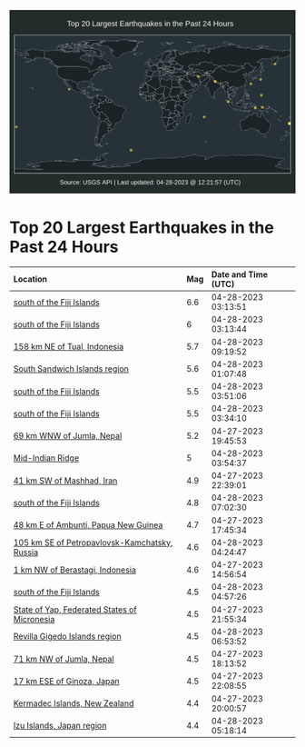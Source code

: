 ![Map](./map.png)

# Top 20 Largest Earthquakes in the Past 24 Hours

| Location | Mag | Date and Time (UTC) |
|:---|:---|:---|
| [south of the Fiji Islands](https://earthquake.usgs.gov/earthquakes/eventpage/us7000jwhe) | 6.6 | 04-28-2023 03:13:51 |
| [south of the Fiji Islands](https://earthquake.usgs.gov/earthquakes/eventpage/us7000jwhc) | 6 | 04-28-2023 03:13:44 |
| [158 km NE of Tual, Indonesia](https://earthquake.usgs.gov/earthquakes/eventpage/us7000jwl9) | 5.7 | 04-28-2023 09:19:52 |
| [South Sandwich Islands region](https://earthquake.usgs.gov/earthquakes/eventpage/us7000jwfx) | 5.6 | 04-28-2023 01:07:48 |
| [south of the Fiji Islands](https://earthquake.usgs.gov/earthquakes/eventpage/us7000jwiw) | 5.5 | 04-28-2023 03:51:06 |
| [south of the Fiji Islands](https://earthquake.usgs.gov/earthquakes/eventpage/us7000jwi2) | 5.5 | 04-28-2023 03:34:10 |
| [69 km WNW of Jumla, Nepal](https://earthquake.usgs.gov/earthquakes/eventpage/us7000jwdq) | 5.2 | 04-27-2023 19:45:53 |
| [Mid-Indian Ridge](https://earthquake.usgs.gov/earthquakes/eventpage/us7000jwjd) | 5 | 04-28-2023 03:54:37 |
| [41 km SW of Mashhad, Iran](https://earthquake.usgs.gov/earthquakes/eventpage/us7000jwf5) | 4.9 | 04-27-2023 22:39:01 |
| [south of the Fiji Islands](https://earthquake.usgs.gov/earthquakes/eventpage/us7000jwkm) | 4.8 | 04-28-2023 07:02:30 |
| [48 km E of Ambunti, Papua New Guinea](https://earthquake.usgs.gov/earthquakes/eventpage/us7000jwci) | 4.7 | 04-27-2023 17:45:34 |
| [105 km SE of Petropavlovsk-Kamchatsky, Russia](https://earthquake.usgs.gov/earthquakes/eventpage/us7000jwjt) | 4.6 | 04-28-2023 04:24:47 |
| [1 km NW of Berastagi, Indonesia](https://earthquake.usgs.gov/earthquakes/eventpage/us7000jwan) | 4.6 | 04-27-2023 14:56:54 |
| [south of the Fiji Islands](https://earthquake.usgs.gov/earthquakes/eventpage/us7000jwk3) | 4.5 | 04-28-2023 04:57:26 |
| [State of Yap, Federated States of Micronesia](https://earthquake.usgs.gov/earthquakes/eventpage/us7000jwex) | 4.5 | 04-27-2023 21:55:34 |
| [Revilla Gigedo Islands region](https://earthquake.usgs.gov/earthquakes/eventpage/us7000jwkk) | 4.5 | 04-28-2023 06:53:52 |
| [71 km NW of Jumla, Nepal](https://earthquake.usgs.gov/earthquakes/eventpage/us7000jwcr) | 4.5 | 04-27-2023 18:13:52 |
| [17 km ESE of Ginoza, Japan](https://earthquake.usgs.gov/earthquakes/eventpage/us7000jwez) | 4.5 | 04-27-2023 22:08:55 |
| [Kermadec Islands, New Zealand](https://earthquake.usgs.gov/earthquakes/eventpage/us7000jwdw) | 4.4 | 04-27-2023 20:00:57 |
| [Izu Islands, Japan region](https://earthquake.usgs.gov/earthquakes/eventpage/us7000jwk9) | 4.4 | 04-28-2023 05:18:14 |
